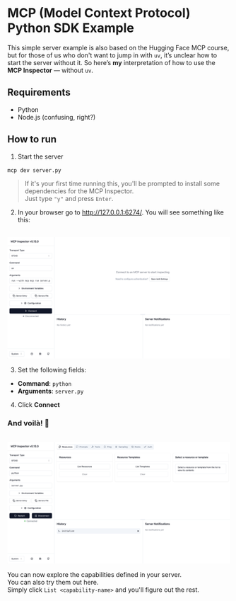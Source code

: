 # MCP (Model Context Protocol) Python SDK Example

This simple server example is also based on the Hugging Face MCP course, but for those of us who don't want to jump in with `uv`, it’s unclear how to start the server without it.
So here’s **my** interpretation of how to use the **MCP Inspector** — without `uv`.

## Requirements
- Python
- Node.js (confusing, right?)

## How to run

1. Start the server
 
```bash
mcp dev server.py
```
> If it's your first time running this, you'll be prompted to install some dependencies for the MCP Inspector.  
> Just type `"y"` and press `Enter`.

2. In your browser go to http://127.0.0.1:6274/. You will see something like this:   
<br>

<img src="img/landing.png" alt="MCP Inspector landing page">

<br>

3. Set the following fields:

- **Command**: `python` 
- **Arguments**: `server.py`

4. Click **Connect**  

### And voilà! 🎉  
<br>

<img src="img/connected.png" alt="MCP Inspector connected view">

<br>

You can now explore the capabilities defined in your server.  
You can also try them out here.  
Simply click `List <capability-name>` and you'll figure out the rest.  



